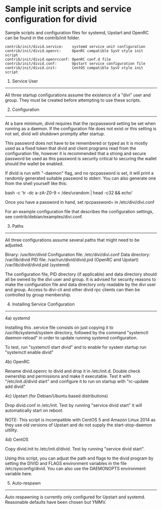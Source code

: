 Sample init scripts and service configuration for divid
==========================================================

Sample scripts and configuration files for systemd, Upstart and OpenRC
can be found in the contrib/init folder.

    contrib/init/divid.service:    systemd service unit configuration
    contrib/init/divid.openrc:     OpenRC compatible SysV style init script
    contrib/init/divid.openrcconf: OpenRC conf.d file
    contrib/init/divid.conf:       Upstart service configuration file
    contrib/init/divid.init:       CentOS compatible SysV style init script

1. Service User
---------------------------------

All three startup configurations assume the existence of a "divi" user
and group.  They must be created before attempting to use these scripts.

2. Configuration
---------------------------------

At a bare minimum, divid requires that the rpcpassword setting be set
when running as a daemon.  If the configuration file does not exist or this
setting is not set, divid will shutdown promptly after startup.

This password does not have to be remembered or typed as it is mostly used
as a fixed token that divid and client programs read from the configuration
file, however it is recommended that a strong and secure password be used
as this password is security critical to securing the wallet should the
wallet be enabled.

If divid is run with "-daemon" flag, and no rpcpassword is set, it will
print a randomly generated suitable password to stderr.  You can also
generate one from the shell yourself like this:

bash -c 'tr -dc a-zA-Z0-9 < /dev/urandom | head -c32 && echo'

Once you have a password in hand, set rpcpassword= in /etc/divi/divi.conf

For an example configuration file that describes the configuration settings,
see contrib/debian/examples/divi.conf.

3. Paths
---------------------------------

All three configurations assume several paths that might need to be adjusted.

Binary:              /usr/bin/divid
Configuration file:  /etc/divi/divi.conf
Data directory:      /var/lib/divid
PID file:            /var/run/divid/divid.pid (OpenRC and Upstart)
                     /var/lib/divid/divid.pid (systemd)

The configuration file, PID directory (if applicable) and data directory
should all be owned by the divi user and group.  It is advised for security
reasons to make the configuration file and data directory only readable by the
divi user and group.  Access to divi-cli and other divid rpc clients
can then be controlled by group membership.

4. Installing Service Configuration
-----------------------------------

4a) systemd

Installing this .service file consists on just copying it to
/usr/lib/systemd/system directory, followed by the command
"systemctl daemon-reload" in order to update running systemd configuration.

To test, run "systemctl start divid" and to enable for system startup run
"systemctl enable divid"

4b) OpenRC

Rename divid.openrc to divid and drop it in /etc/init.d.  Double
check ownership and permissions and make it executable.  Test it with
"/etc/init.d/divid start" and configure it to run on startup with
"rc-update add divid"

4c) Upstart (for Debian/Ubuntu based distributions)

Drop divid.conf in /etc/init.  Test by running "service divid start"
it will automatically start on reboot.

NOTE: This script is incompatible with CentOS 5 and Amazon Linux 2014 as they
use old versions of Upstart and do not supply the start-stop-daemon uitility.

4d) CentOS

Copy divid.init to /etc/init.d/divid. Test by running "service divid start".

Using this script, you can adjust the path and flags to the divid program by
setting the DIVID and FLAGS environment variables in the file
/etc/sysconfig/divid. You can also use the DAEMONOPTS environment variable here.

5. Auto-respawn
-----------------------------------

Auto respawning is currently only configured for Upstart and systemd.
Reasonable defaults have been chosen but YMMV.
